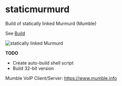 # staticmurmurd
Build of statically linked Murmurd (Mumble)

See [Build](https://github.com/lexesv/staticmurmurd/blob/master/BUILD.MD)

![statically linked Murmurd](https://raw.githubusercontent.com/lexesv/staticmurmurd/master/files/scr1.png)

**TODO**

- Create auto-build shell script
- Build 32-bit version

Mumble VoIP Client/Server: https://www.mumble.info


